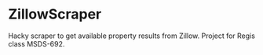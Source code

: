 # ZillowScraper
Hacky scraper to get available property results from Zillow. Project for Regis class MSDS-692.
